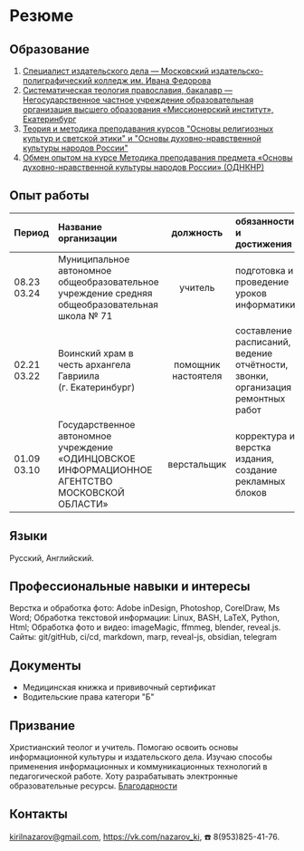 # Резюме
## Образование
1. [Специалист издательского дела — Московский издательско-полиграфический колледж им. Ивана Федорова](assets/publishing.pdf)
2. [Систематическая теология православия, бакалавр —  Негосударственное частное учреждение образовательная организация высшего образования «Миссионерский институт», Екатеринбург](assets/teology.pdf)
3. [Теория и методика преподавания курсов "Основы религиозных культур и светской этики" и "Основы духовно-нравственной культуры народов России"](assets/odnknr.pdf)
4. [Обмен опытом на курсе Методика преподавания предмета «Основы духовно-нравственной культуры народов России» (ОДНКНР)](assets/clever.pdf)

## Опыт работы

|Период       | Название организации | должность | обязанности и достижения |
|:------------|:---------------------|:---------:|:-------------------------|
|08.23 <br> 03.24 | Муниципальное автономное общеобразовательное учреждение средняя общеобразовательная школа № 71  |учитель|подготовка и проведение уроков информатики|
|02.21 <br> 03.22 | Воинский храм в честь архангела Гавриила (г. Екатеринбург) | помощник настоятеля | составление расписаний, ведение отчётности, звонки, организация ремонтных работ|
|01.09 <br> 03.10|Государственное автономное учреждение «ОДИНЦОВСКОЕ ИНФОРМАЦИОННОЕ АГЕНТСТВО МОСКОВСКОЙ ОБЛАСТИ»|верстальщик|корректура и верстка издания, создание рекламных блоков|

## Языки 
Русский, Английский. 

## Профессиональные навыки и интересы
Верстка и обработка фото: Adobe inDesign,  Photoshop, CorelDraw, Ms Word;
Обработка текстовой информации: Linux, BASH, LaTeX, Python, Html;
Обработка фото и видео: imageMagic, ffmmeg, blender, reveal.js.
Сайты: git/gitHub, ci/cd, markdown, marp, reveal-js, obsidian, telegram

## Документы
- Медицинская книжка и прививочный сертификат
- Водительские права категори "Б"

## Призвание
Христианский теолог и учитель. 
Помогаю освоить основы информационной культуры и издательского дела.
Изучаю способы применения информационных и коммуникационных технологий в педагогической работе.
Хоту разрабатывать электронные образовательные ресурсы. 
[Благодарности](gratitude.md)

## Контакты 
kirilnazarov@gmail.com, 
https://vk.com/nazarov_ki, 
☎️ 8(953)825-41-76.

<!---

«Теория и методика преподавания курсов "Основы религиозных культур и светской этики" и "Основы духовно-нравственной культуры народов России"»
Решение аттестационной комиссии от 14 июня 2023 г. 
Удостоверяет право на выполнение нового вида профессиональной деятельности в сфере начального общего, основного общего образования и подтверждает присвоение квалификации «Учитель основ религиозных культур и светской этики и основ духовно-нравственной культуры народов России»

NazarovKI/NazarovKI is a ✨ special ✨ repository because its `README.md` (this file) appears on your GitHub profile.
You can click the Preview link to take a look at your changes.
--->
